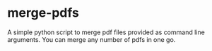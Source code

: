 # merge-pdfs
A simple python script to merge pdf files provided as command line arguments. You can merge any number of pdfs in one go.
